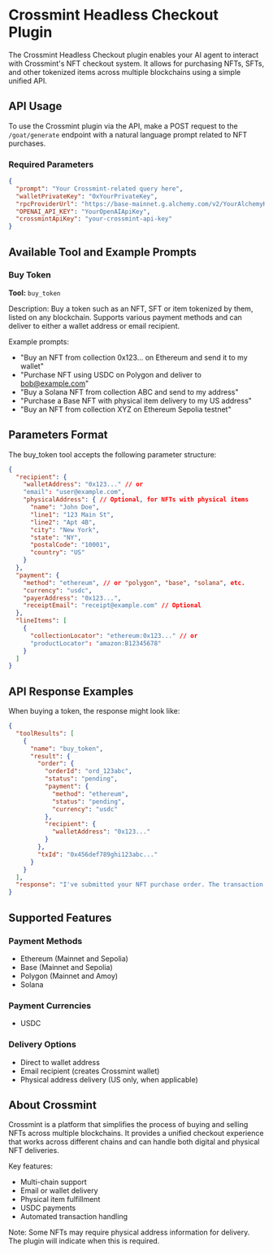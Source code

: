 # Crossmint Headless Checkout Plugin

The Crossmint Headless Checkout plugin enables your AI agent to interact with Crossmint's NFT checkout system. It allows for purchasing NFTs, SFTs, and other tokenized items across multiple blockchains using a simple unified API.

## API Usage

To use the Crossmint plugin via the API, make a POST request to the `/goat/generate` endpoint with a natural language prompt related to NFT purchases.

### Required Parameters

```json
{
  "prompt": "Your Crossmint-related query here",
  "walletPrivateKey": "0xYourPrivateKey",
  "rpcProviderUrl": "https://base-mainnet.g.alchemy.com/v2/YourAlchemyKey",
  "OPENAI_API_KEY": "YourOpenAIApiKey",
  "crossmintApiKey": "your-crossmint-api-key"
}
```

## Available Tool and Example Prompts

### Buy Token

**Tool:** `buy_token`

Description: Buy a token such as an NFT, SFT or item tokenized by them, listed on any blockchain. Supports various payment methods and can deliver to either a wallet address or email recipient.

Example prompts:
- "Buy an NFT from collection 0x123... on Ethereum and send it to my wallet"
- "Purchase NFT using USDC on Polygon and deliver to bob@example.com"
- "Buy a Solana NFT from collection ABC and send to my address"
- "Purchase a Base NFT with physical item delivery to my US address"
- "Buy an NFT from collection XYZ on Ethereum Sepolia testnet"

## Parameters Format

The buy_token tool accepts the following parameter structure:

```json
{
  "recipient": {
    "walletAddress": "0x123..." // or
    "email": "user@example.com",
    "physicalAddress": { // Optional, for NFTs with physical items
      "name": "John Doe",
      "line1": "123 Main St",
      "line2": "Apt 4B",
      "city": "New York",
      "state": "NY",
      "postalCode": "10001",
      "country": "US"
    }
  },
  "payment": {
    "method": "ethereum", // or "polygon", "base", "solana", etc.
    "currency": "usdc",
    "payerAddress": "0x123...",
    "receiptEmail": "receipt@example.com" // Optional
  },
  "lineItems": [
    {
      "collectionLocator": "ethereum:0x123..." // or
      "productLocator": "amazon:B12345678"
    }
  ]
}
```

## API Response Examples

When buying a token, the response might look like:

```json
{
  "toolResults": [
    {
      "name": "buy_token",
      "result": {
        "order": {
          "orderId": "ord_123abc",
          "status": "pending",
          "payment": {
            "method": "ethereum",
            "status": "pending",
            "currency": "usdc"
          },
          "recipient": {
            "walletAddress": "0x123..."
          }
        },
        "txId": "0x456def789ghi123abc..."
      }
    }
  ],
  "response": "I've submitted your NFT purchase order. The transaction has been sent with hash 0x456def789ghi123abc... Once confirmed, the NFT will be delivered to your wallet address."
}
```

## Supported Features

### Payment Methods
- Ethereum (Mainnet and Sepolia)
- Base (Mainnet and Sepolia)
- Polygon (Mainnet and Amoy)
- Solana

### Payment Currencies
- USDC

### Delivery Options
- Direct to wallet address
- Email recipient (creates Crossmint wallet)
- Physical address delivery (US only, when applicable)

## About Crossmint

Crossmint is a platform that simplifies the process of buying and selling NFTs across multiple blockchains. It provides a unified checkout experience that works across different chains and can handle both digital and physical NFT deliveries.

Key features:
- Multi-chain support
- Email or wallet delivery
- Physical item fulfillment
- USDC payments
- Automated transaction handling

Note: Some NFTs may require physical address information for delivery. The plugin will indicate when this is required. 
